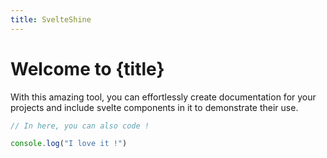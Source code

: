 ```yaml
---
title: SvelteShine
---
```

<script>
  import Counter from "./Counter.svelte";
</script>

# Welcome to {title}
With this amazing tool, you can effortlessly create documentation for your projects and include svelte components in it to demonstrate their use.

<Counter />

```js
// In here, you can also code !

console.log("I love it !")
```
